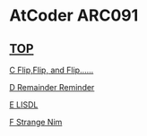 # AtCoder ARC091  

## [TOP](https://atcoder.jp/contests/arc091)  

[C Flip,Flip, and Flip......](https://atcoder.jp/contests/arc091/tasks/arc091_a)   

[](https://atcoder.jp/contests/arc091/submissions/)  

[D Remainder Reminder](https://atcoder.jp/contests/arc091/tasks/arc091_b)   

[](https://atcoder.jp/contests/arc091/submissions/)  

[E LISDL](https://atcoder.jp/contests/arc091/tasks/arc091_c)   

[](https://atcoder.jp/contests/arc091/submissions/)  

[F Strange Nim](https://atcoder.jp/contests/arc091/tasks/arc091_d)   

[](https://atcoder.jp/contests/arc091/submissions/)  

